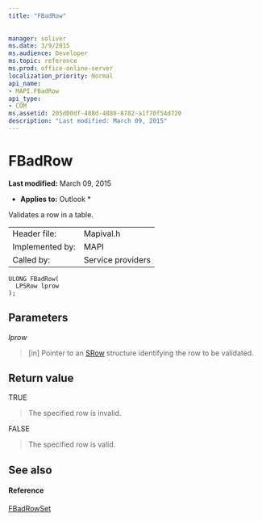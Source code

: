 ```yaml
---
title: "FBadRow"
 
 
manager: soliver
ms.date: 3/9/2015
ms.audience: Developer
ms.topic: reference
ms.prod: office-online-server
localization_priority: Normal
api_name:
- MAPI.FBadRow
api_type:
- COM
ms.assetid: 205d00df-488d-4888-8782-a1f70f54d720
description: "Last modified: March 09, 2015"
---
```


# FBadRow

 **Last modified:** March 09, 2015 
  
 * **Applies to:** Outlook * 
  
Validates a row in a table.
  
|||
|:-----|:-----|
|Header file:  <br/> |Mapival.h  <br/> |
|Implemented by:  <br/> |MAPI  <br/> |
|Called by:  <br/> |Service providers  <br/> |
   
```
ULONG FBadRow(
  LPSRow lprow
);
```

## Parameters

 _lprow_
  
> [in] Pointer to an [SRow](srow.md) structure identifying the row to be validated. 
    
## Return value

TRUE 
  
> The specified row is invalid.
    
FALSE 
  
> The specified row is valid.
    
## See also

#### Reference

[FBadRowSet](fbadrowset.md)

